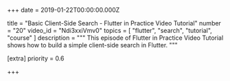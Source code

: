 
+++
date = 2019-01-22T00:00:00.000Z


title = "Basic Client-Side Search - Flutter in Practice Video Tutorial"
number = "20"
video_id = "Ndi3xxiVmv0"
topics = [ "flutter", "search", "tutorial", "course" ]
description = """
This episode of Flutter in Practice Video Tutorial shows how to build a simple client-side search in Flutter.
"""

[extra]
priority = 0.6

+++




